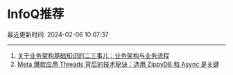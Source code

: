 # InfoQ推荐

最近更新时间: 2024-02-06 10:07:37

--- 
1. [关于业务架构基础知识的二三事儿：业务架构与业务流程](https://www.infoq.cn/article/wDEN5rh77RjDX3P5pZXg) 
2. [Meta 爆款应用 Threads 背后的技术秘诀：选用 ZippyDB 和 Async 是关键](https://www.infoq.cn/article/9UbSOztzQBuRyK2XFhB3) 
